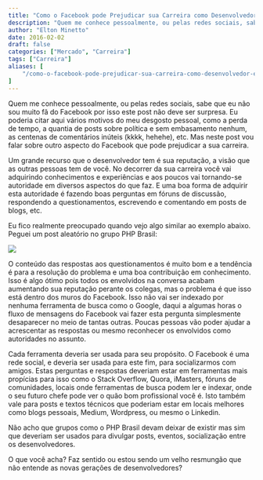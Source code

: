 ```yaml
---
title: "Como o Facebook pode Prejudicar sua Carreira como Desenvolvedor"
description: "Quem me conhece pessoalmente, ou pelas redes sociais, sabe que eu não sou muito fã do Facebook por isso este post não deve ser surpresa..."
author: "Elton Minetto"
date: 2016-02-02
draft: false
categories: ["Mercado", "Carreira"]
tags: ["Carreira"]
aliases: [
    "/como-o-facebook-pode-prejudicar-sua-carreira-como-desenvolvedor-ed18a7f040aa",
]
---
```


Quem me conhece pessoalmente, ou pelas redes sociais, sabe que eu não sou muito fã do Facebook por isso este post não deve ser surpresa. Eu poderia citar aqui vários motivos do meu desgosto pessoal, como a perda de tempo, a quantia de posts sobre política e sem embasamento nenhum, as centenas de comentários inúteis (kkkk, hehehe), etc. Mas neste post vou falar sobre outro aspecto do Facebook que pode prejudicar a sua carreira.

Um grande recurso que o desenvolvedor tem é sua reputação, a visão que as outras pessoas tem de você. No decorrer da sua carreira você vai adquirindo conhecimentos e experiências e aos poucos vai tornando-se autoridade em diversos aspectos do que faz. E uma boa forma de adquirir esta autoridade é fazendo boas perguntas em fóruns de discussão, respondendo a questionamentos, escrevendo e comentando em posts de blogs, etc.

Eu fico realmente preocupado quando vejo algo similar ao exemplo abaixo. Peguei um post aleatório no grupo PHP Brasil:

![](https://cdn-images-1.medium.com/max/2000/1*o1rD62JvHZb4u3EK6h7VUw.png)

O conteúdo das respostas aos questionamentos é muito bom e a tendência é para a resolução do problema e uma boa contribuição em conhecimento. Isso é algo ótimo pois todos os envolvidos na conversa acabam aumentando sua reputação perante os colegas, mas o problema é que isso está dentro dos muros do Facebook. Isso não vai ser indexado por nenhuma ferramenta de busca como o Google, daqui a algumas horas o fluxo de mensagens do Facebook vai fazer esta pergunta simplesmente desaparecer no meio de tantas outras. Poucas pessoas vão poder ajudar a acrescentar as respostas ou mesmo reconhecer os envolvidos como autoridades no assunto.

Cada ferramenta deveria ser usada para seu propósito. O Facebook é uma rede social, e deveria ser usada para este fim, para socializarmos com amigos. Estas perguntas e respostas deveriam estar em ferramentas mais propícias para isso como o Stack Overflow, Quora, iMasters, fóruns de comunidades, locais onde ferramentas de busca podem ler e indexar, onde o seu futuro chefe pode ver o quão bom profissional você é. Isto também vale para posts e textos técnicos que poderiam estar em locais melhores como blogs pessoais, Medium, Wordpress, ou mesmo o Linkedin.

Não acho que grupos como o PHP Brasil devam deixar de existir mas sim que deveriam ser usados para divulgar posts, eventos, socialização entre os desenvolvedores.

O que você acha? Faz sentido ou estou sendo um velho resmungão que não entende as novas gerações de desenvolvedores?
